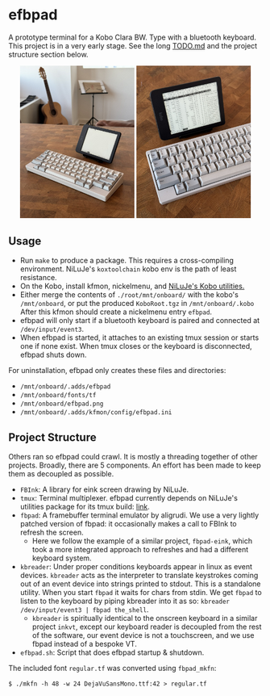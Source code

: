 # efbpad

A prototype terminal for a Kobo Clara BW.
Type with a bluetooth keyboard.
This project is in a very early stage. 
See the long [TODO.md](TODO.md) and the project structure section below.

<p align="center">
  <img alt="Wide" src="./images/efbpad_1.jpeg" width="45%">
  <img alt="Detail" src="./images/efbpad_2.jpeg" width="45%">
</p>

## Usage

 - Run `make` to produce a package.
   This requires a cross-compiling environment.
   NiLuJe's `koxtoolchain` kobo env is the path of least resistance.
 - On the Kobo, install kfmon, nickelmenu, and [NiLuJe's Kobo utilities.](https://www.mobileread.com/forums/showthread.php?t=254214)
 - Either merge the contents of `./root/mnt/onboard/` with the kobo's
   `/mnt/onboard`, or put the produced `KoboRoot.tgz` in `/mnt/onboard/.kobo`
   After this kfmon should create a nickelmenu entry `efbpad`.
 - efbpad will only start if a bluetooth keyboard is paired and connected at
  `/dev/input/event3`.
 - When efbpad is started, it attaches to an existing tmux session or starts 
   one if none exist. When tmux closes or the keyboard is disconnected,
   efbpad shuts down. 

For uninstallation, efbpad only creates these files and directories:
 - `/mnt/onboard/.adds/efbpad`
 - `/mnt/onboard/fonts/tf`
 - `/mnt/onboard/efbpad.png` 
 - `/mnt/onboard/.adds/kfmon/config/efbpad.ini`

## Project Structure
Others ran so efbpad could crawl.
It is mostly a threading together of other projects.
Broadly, there are 5 components. 
An effort has been made to keep them as decoupled as possible.
 - `FBInk`: A library for eink screen drawing by NiLuJe.
 - `tmux`: Terminal multiplexer. efbpad currently depends on
   NiLuJe's utilities package for its tmux build:
   [link](https://www.mobileread.com/forums/showthread.php?t=254214).
 - `fbpad`: A framebuffer terminal emulator by aligrudi.
   We use a very lightly patched version of fbpad: it occasionally
   makes a call to FBInk to refresh the screen.
    - Here we follow the example of a similar project, `fbpad-eink`, which
      took a more integrated approach to refreshes and had a different
      keyboard system.
 - `kbreader`: Under proper conditions keyboards appear in linux as
   event devices. `kbreader` acts as the interpreter to translate keystrokes
   coming out of an event device into strings printed to stdout.
   This is a standalone utility.
   When you start `fbpad` it waits for chars from stdin. We get `fbpad`
   to listen to the keyboard by piping kbreader into it as so:
   `kbreader /dev/input/event3 | fbpad the_shell`.
    - `kbreader` is spiritually identical to the onscreen keyboard in
      a similar project `inkvt`, except our keyboard reader is decoupled
      from the rest of the software, our event device is not a touchscreen,
      and we use fbpad instead of a bespoke VT.
 - `efbpad.sh`: Script that does efbpad startup & shutdown.

The included font `regular.tf` was converted using `fbpad_mkfn`:

```
$ ./mkfn -h 48 -w 24 DejaVuSansMono.ttf:42 > regular.tf
```
